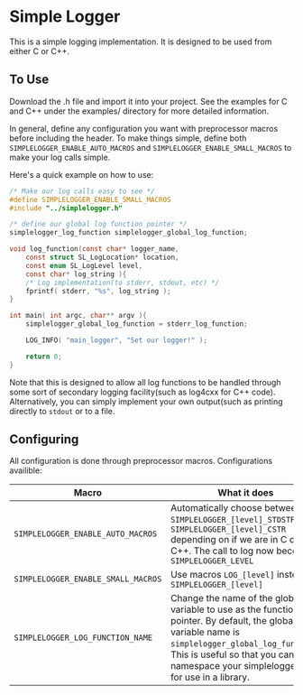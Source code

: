 # Simple Logger

This is a simple logging implementation.  It is designed to be used from 
either C or C++.

## To Use
Download the .h file and import it into your project.  See the examples
for C and C++ under the examples/ directory for more detailed information.

In general, define any configuration you want with preprocessor macros before 
including the header.  To make things simple, define both 
`SIMPLELOGGER_ENABLE_AUTO_MACROS` and `SIMPLELOGGER_ENABLE_SMALL_MACROS` to 
make your log calls simple.

Here's a quick example on how to use:

```c
/* Make our log calls easy to see */
#define SIMPLELOGGER_ENABLE_SMALL_MACROS
#include "../simplelogger.h"

/* define our global log function pointer */
simplelogger_log_function simplelogger_global_log_function;

void log_function(const char* logger_name, 
    const struct SL_LogLocation* location,
    const enum SL_LogLevel level,
    const char* log_string ){
    /* Log implementation(to stderr, stdout, etc) */
    fprintf( stderr, "%s", log_string );
}

int main( int argc, char** argv ){
    simplelogger_global_log_function = stderr_log_function;

    LOG_INFO( "main_logger", "Set our logger!" );

    return 0;
}
```

Note that this is designed to allow all log functions to be handled through 
some sort of secondary logging facility(such as log4cxx for C++ code).  Alternatively, you can simply implement your own output(such as printing 
directly to `stdout` or to a file.

## Configuring
All configuration is done through preprocessor macros.  Configurations 
availible:

|Macro|What it does|
|-----|------------|
|`SIMPLELOGGER_ENABLE_AUTO_MACROS`|Automatically choose between `SIMPLELOGGER_[level]_STDSTR` and `SIMPLELOGGER_[level]_CSTR` depending on if we are in C or C++.  The call to log now becomes `SIMPLELOGGER_LEVEL` |
|`SIMPLELOGGER_ENABLE_SMALL_MACROS`|Use macros `LOG_[level]` instead of `SIMPLELOGGER_[level]`|
|`SIMPLELOGGER_LOG_FUNCTION_NAME`|Change the name of the global variable to use as the function pointer.  By default, the global variable name is `simplelogger_global_log_function`.  This is useful so that you can namespace your simplelogger call for use in a library.|
